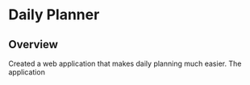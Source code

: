 # Daily Planner

## Overview

Created a web application that makes daily planning much easier. The application 